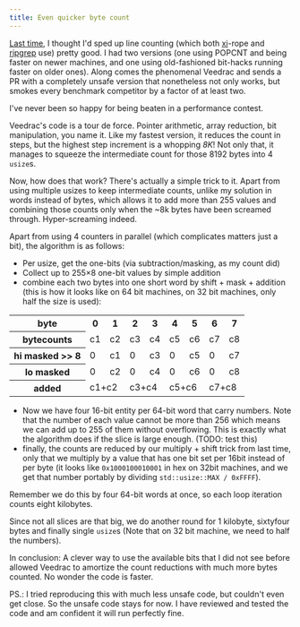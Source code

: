 ```yaml
---
title: Even quicker byte count
---
```


[Last time](/2016/09/24/newline.html), I thought I'd sped up line counting
(which both [xi](https://github.com/google/xi-editor)-rope and
[ripgrep](https://github.com/BurntSushi/ripgrep) use) pretty good. I had two
versions (one using POPCNT and being faster on newer machines, and one using
old-fashioned bit-hacks running faster on older ones). Along comes the
phenomenal Veedrac and sends a PR with a completely unsafe version that
nonetheless not only works, but smokes every benchmark competitor by a factor
of at least two.

I've never been so happy for being beaten in a performance contest.

Veedrac's code is a tour de force. Pointer arithmetic, array reduction, bit
manipulation, you name it. Like my fastest version, it reduces the count in
steps, but the highest step increment is a whopping *8K*! Not only that, it
manages to squeeze the intermediate count for those 8192 bytes into 4 `usize`s.

Now, how does that work? There's actually a simple trick to it. Apart from
using multiple usizes to keep intermediate counts, unlike my solution in words
instead of bytes, which allows it to add more than 255 values and combining
those counts only when the ~8k bytes have been screamed through.
Hyper-screaming indeed.

Apart from using 4 counters in parallel (which complicates matters just a bit),
the algorithm is as follows:

* Per usize, get the one-bits (via subtraction/masking, as my count did)
* Collect up to 255×8 one-bit values by simple addition
* combine each two bytes into one short word by shift + mask + addition
(this is how it looks like on 64 bit machines, on 32 bit machines, only half
the size is used):

<table>
<tr><th>byte</th><th>0</th><th>1</th><th>2</th><th>3</th><th>4</th><th>5</th><th>6</th><th>7</th></tr>
<tr><th>bytecounts</th><td>c1</td><td>c2</td><td>c3</td><td>c4</td><td>c5</td><td>c6</td><td>c7</td><td>c8</td>
<tr><th>hi masked &gt;&gt; 8</th><td>0</td><td>c1</td><td>0</td><td>c3</td><td>0</td><td>c5</td><td>0</td><td>c7</td>
<tr><th>lo masked</th><td>0</td><td>c2</td><td>0</td><td>c4</td><td>0</td><td>c6</td><td>0</td><td>c8</td>
<tr><th>added</th><td colspan=2>c1+c2</td><td colspan=2>c3+c4</td><td colspan=2>c5+c6</td><td colspan=2>c7+c8</td>
</table>

* Now we have four 16-bit entity per 64-bit word that carry numbers. Note that
the number of each value cannot be more than 256 which means we can add up to
255 of them without overflowing. This is exactly what the algorithm does if the
slice is large enough. (TODO: test this)
* finally, the counts are reduced by our multiply + shift trick from last time,
only that we multiply by a value that has one bit set per 16bit instead of per
byte (it looks like `0x1000100010001` in hex on 32bit machines, and we get that
number portably by dividing `std::usize::MAX / 0xFFFF`).

Remember we do this by four 64-bit words at once, so each loop iteration counts
eight kilobytes.

Since not all slices are that big, we do another round for 1 kilobyte,
sixtyfour bytes and finally single `usize`s (Note that on 32 bit machine, we
need to half the numbers).

In conclusion: A clever way to use the available bits that I did not see before
allowed Veedrac to amortize the count reductions with much more bytes counted.
No wonder the code is faster.

PS.: I tried reproducing this with much less unsafe code, but couldn't even get
close. So the unsafe code stays for now. I have reviewed and tested the code
and am confident it will run perfectly fine.
